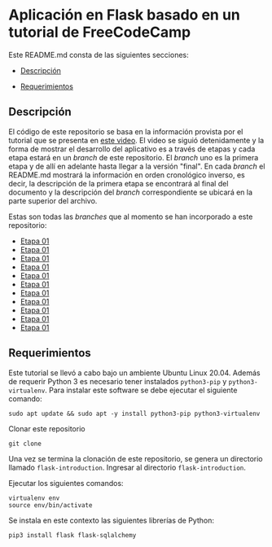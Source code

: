 # Aplicación en Flask basado en un tutorial de FreeCodeCamp

Este README.md consta de las siguientes secciones:

* [Descripción](#descripcion)

* [Requerimientos](#requerimientos)

## Descripción 

El código de este repositorio se basa en la información provista por el tutorial que se presenta en [este video](https://www.youtube.com/watch?v=Z1RJmh_OqeA&t=91s).
El video se siguió detenidamente y la forma de mostrar el desarrollo del aplicativo es a través de etapas y cada etapa estará en un *branch* de este repositorio.
El *branch* uno es la primera etapa y de allí en adelante hasta llegar a la versión "final".
En cada *branch* el README.md mostrará la información en orden cronológico inverso, es decir, la descripción de la primera etapa se encontrará al final del documento y la descripción del *branch* correspondiente se ubicará en la parte superior del archivo.

Estas son todas las *branches* que al momento se han incorporado a este repositorio:

* [Etapa 01]()
* [Etapa 01]()
* [Etapa 01]()
* [Etapa 01]()
* [Etapa 01]()
* [Etapa 01]()
* [Etapa 01]()
* [Etapa 01]()
* [Etapa 01]()
* [Etapa 01]()
* [Etapa 01]()

## Requerimientos

Este tutorial se llevó a cabo bajo un ambiente Ubuntu Linux 20.04.
Además de requerir Python 3 es necesario tener instalados `python3-pip` y `python3-virtualenv`. 
Para instalar este software se debe ejecutar el siguiente comando:

```
sudo apt update && sudo apt -y install python3-pip python3-virtualenv
```

Clonar este repositorio

```
git clone 
```

Una vez se termina la clonación de este repositorio, se genera un directorio llamado `flask-introduction`. 
Ingresar al directorio `flask-introduction`.

Ejecutar los siguientes comandos:

```
virtualenv env
source env/bin/activate
```

Se instala en este contexto las siguientes librerías de Python:

```
pip3 install flask flask-sqlalchemy
```

